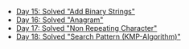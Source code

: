 - [Day 15: Solved "Add Binary Strings"](./Day15.md)
- [Day 16: Solved "Anagram"](./Day16.md)
- [Day 17: Solved "Non Repeating Character"](./Day17.md)
- [Day 18: Solved "Search Pattern (KMP-Algorithm)"](./Day18.md)
